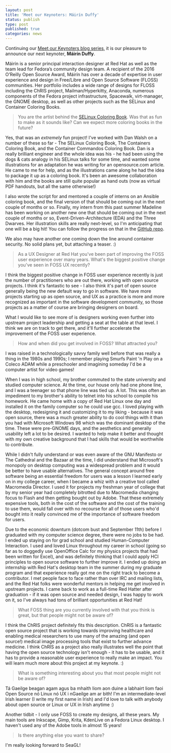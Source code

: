 ```yaml
---
layout: post
title: 'Meet our Keynoters: Máirín Duffy'
status: publish
type: post
published: true
categories: news
---
```


Continuing our [Meet our Keynoters blog series](https://seagl.org/news/2020/09/08/vmbrasseur-keynote-interview.html), it is our pleasure to announce our next keynoter, **Máirín Duffy**.

Máirín is a senior principal interaction designer at Red Hat as well as the team lead for Fedora’s community design team. A recipient of the 2016 O’Reilly Open Source Award, Máirín has over a decade of expertise in user experience and design in Free/Libre and Open Source Software (FLOSS) communities. Her portfolio includes a wide range of designs for FLOSS including the ChRIS project, Mailman/Hyperkitty, Anaconda, numerous components of the Fedora project infrastructure, Spacewalk, virt-manager, the GNOME desktop, as well as other projects such as the
SELinux and Container Coloring Books.

> You are the artist behind the [SELinux Coloring Book](https://people.redhat.com/duffy/selinux/selinux-coloring-book_A4-Stapled.pdf). Was that as fun to make as it sounds like? Can we expect more coloring books in the future?

Yes, that was an *extremely* fun project! I've worked with Dan Walsh on a number of these so far - The SELinux Coloring Book, The Containers Coloring Book, and the Container Commandos Coloring Book. Dan is a really brilliant engineer and the whole idea was his - he had been using the dogs & cats analogy in his SELinux talks for some time, and wanted some illustrations for an adaptation he was writing for an opensource.com article. He came to me for help, and as the illustrations came along he had the idea to package it up as a coloring book. It's been an awesome collaboration with him and the books are still quite popular as hand outs (now as virtual PDF handouts, but all the same otherwise!)

I also wrote the script for and mentored a couple of interns on an Ansible coloring book, and the final version of that should be coming out in the next couple of months or so. Finally, my intern from this past summer Madeline has been working on another new one that should be coming out in the next couple of months or so, Event-Driven-Architecture (EDA) and the Three Dwarves. Her illustration skills are really next-level, so I'm anticipating that one will be a big hit! You can follow the progress on that in the [GitHub repo](https://github.com/fedoradesign/coloringbook-eda).

We also may have another one coming down the line around container security. No solid plans yet, but attaching a teaser. :)

> As a UX Designer at Red Hat you've been part of improving the FOSS user experience over many years. What's the biggest positive change you've seen in FOSS UX recently?

I think the biggest positive change in FOSS user experience recently is just the number of practitioners who are out there, working with open source projects. I think it's fantastic to see - I also think it's part of open source generally being the new default way to go in software. We have more projects starting up as open source, and UX as a practice is more and more recognized as important in the software development community, so those projects as a matter of course are bringing designers on board.

What I would like to see more of is designers working even further into upstream project leadership and getting a seat at the table at that level. I think we are on track to get there, and it'll further accelerate the improvement of the FOSS user experience.

> How and when did you get involved in FOSS? What attracted you?

I was raised in a technologically savvy family well before that was really a thing in the 1980s and 1990s; I remember playing Smurfs Paint 'n Play on a Coleco ADAM while a preschooler and imagining someday I'd be a computer artist for video games!

When I was in high school, my brother commuted to the state university and studied computer science. At the time, our house only had one phone line, and I was a teenager so that phone line was tied up. A lot. This was often an impediment to my brother's ability to telnet into his school to compile his homework. He came home with a copy of Red Hat Linux one day and installed it on the family computer so he could use gcc. I loved playing with the desktop, redesigning it and customizing it to my liking - because it was open source, there was a much greater ability to do cool things with it than you had with Microsoft Windows 98 which was the dominant desktop of the time. These were pre-GNOME days, and the aesthetics and generally usability left a lot to be desired. I wanted to help make it better and thought with my own creative background that I had skills that would be worthwhile to contribute.

While I didn't fully understand or was even aware of the GNU Manifesto or The Cathedral and the Bazaar at the time, I did understand that Microsoft's monopoly on desktop computing was a widespread problem and it would be better to have usable alternatives. The general concept around free software being an essential freedom for users was a lesson I learned early on in my college career, when I became a whiz with a creative tool called Macromedia Director. I used it for projects my freshman year of college that by my senior year had completely bitrotted
due to Macromedia changing focus to Flash and then getting bought out by Adobe. That these extremely expensive tools, both in the cost of the software and the cost of the training to use them, would fall over with no recourse for all of those users who'd bought into it really convinced me of the importance of software freedom for users.

Due to the economic downturn (dotcom bust and September 11th) before I graduated with my computer science degree, there were no jobs to be had. I ended up staying on for grad school and studied Human-Computer Interaction. I used and loved Linux throughout my career in school (going so far as to doggedly use OpenOffice Calc for my physics projects that had been written for Excel), and was definitely thinking that I could apply HCI principles to open source software to further improve it. I ended up doing an internship with Red Hat's desktop team in the summer during my graduate program and that experience really got me on the right track to become a contributor. I met people face to face rather than over IRC and mailing lists, and the Red Hat folks were wonderful mentors in helping me get involved in upstream projects. I came back to work as a full-time Red Hatter after graduation - if it was open source and needed design, I was happy to work on it, so I've always had tons of brilliant opportunities at Red Hat!

> What FOSS thing are you currently involved with that you think is great, but that people might not be aware of?

I think the ChRIS project definitely fits this description. ChRIS is a fantastic open source project that is working towards improving healthcare and enabling medical researchers to use many of the amazing (and open source!) medical image processing tools that exist to further advance medicine. I think ChRIS as a project also really illustrates well the point that having the open source technology isn't enough - it has to be usable, and it has to provide a reasonable user experience to really make an impact. You will learn much more about this project at my keynote. :)

> What is something interesting about you that most people might not be aware of?

Tá Gaeilge beagan agam agus ba mhaith liom aon duine a labhairt liom faoi Open Source nó Linux nó UX i nGaeilge am ar bith! I'm an intermediate-level Irish learner (I write my first name in Irish) and I'd love to talk with anybody about open source or Linux or UX in Irish anytime :)

Another tidbit - I only use FOSS to create my designs, all these years. My main tools are Inkscape, Gimp, Krita, KdenLive on a Fedora Linux desktop. I haven't used any of the Adobe tools in almost 15 years!

> Is there anything else you want to share?

I'm really looking forward to SeaGL!
